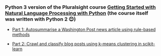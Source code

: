 ### Python 3 version of the Pluralsight course [Getting Started with Natural Language Processing with Python](https://www.pluralsight.com/courses/python-natural-language-processing) (the course itself was written with Python 2 :blush:)

* [Part 1: Autosummarise a Washington Post news article using rule-based methods](https://github.com/yanniey/NLP/blob/master/Part%201%20Autosummarise%20a%20Washington%20Post%20news%20article%20using%20rule-based%20methods.ipynb)

* [Part 2: Crawl and classify blog posts using k-means clustering in scikit-learn](https://github.com/yanniey/NLP/blob/master/Part%202%20Crawl%20and%20classify%20blog%20posts%20using%20k-means%20clustering%20in%20scikit-learn.ipynb)